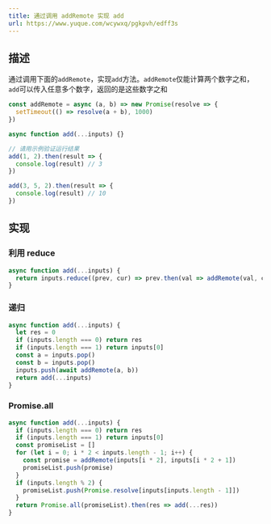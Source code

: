 ```yaml
---
title: 通过调用 addRemote 实现 add
url: https://www.yuque.com/wcywxq/pgkpvh/edff3s
---
```


<a name="W4Vn6"></a>

## 描述

通过调用下面的`addRemote`，实现`add`方法。`addRemote`仅能计算两个数字之和，`add`可以传入任意多个数字，返回的是这些数字之和

```javascript
const addRemote = async (a, b) => new Promise(resolve => {
  setTimeout(() => resolve(a + b), 1000)
})

async function add(...inputs) {}

// 请用示例验证运行结果
add(1, 2).then(result => {
  console.log(result) // 3
})

add(3, 5, 2).then(result => {
  console.log(result) // 10
})
```

<a name="ng1HU"></a>

## 实现

<a name="VjBy9"></a>

### 利用 reduce

```javascript
async function add(...inputs) {
  return inputs.reduce((prev, cur) => prev.then(val => addRemote(val, cur)), Promise.resolve(0))
}
```

<a name="nrIjD"></a>

### 递归

```javascript
async function add(...inputs) {
  let res = 0
  if (inputs.length === 0) return res
  if (inputs.length === 1) return inputs[0]
  const a = inputs.pop()
  const b = inputs.pop()
  inputs.push(await addRemote(a, b))
  return add(...inputs)
}
```

<a name="QQhno"></a>

### Promise.all

```javascript
async function add(...inputs) {
  if (inputs.length === 0) return res
  if (inputs.length === 1) return inputs[0]
  const promiseList = []
  for (let i = 0; i * 2 < inputs.length - 1; i++) {
    const promise = addRemote(inputs[i * 2], inputs[i * 2 + 1])
    promiseList.push(promise)
  }
  if (inputs.length % 2) {
    promiseList.push(Promise.resolve[inputs[inputs.length - 1]])
  }
  return Promise.all(promiseList).then(res => add(...res))
}
```
